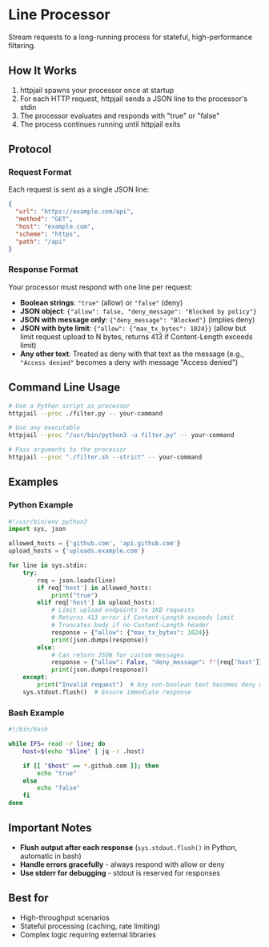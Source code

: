 # Line Processor

Stream requests to a long-running process for stateful, high-performance filtering.

## How It Works

1. httpjail spawns your processor once at startup
2. For each HTTP request, httpjail sends a JSON line to the processor's stdin
3. The processor evaluates and responds with "true" or "false"
4. The process continues running until httpjail exits

## Protocol

### Request Format

Each request is sent as a single JSON line:

```json
{
  "url": "https://example.com/api",
  "method": "GET",
  "host": "example.com",
  "scheme": "https",
  "path": "/api"
}
```

### Response Format

Your processor must respond with one line per request:

- **Boolean strings**: `"true"` (allow) or `"false"` (deny)
- **JSON object**: `{"allow": false, "deny_message": "Blocked by policy"}`
- **JSON with message only**: `{"deny_message": "Blocked"}` (implies deny)
- **JSON with byte limit**: `{"allow": {"max_tx_bytes": 1024}}` (allow but limit request upload to N bytes, returns 413 if Content-Length exceeds limit)
- **Any other text**: Treated as deny with that text as the message (e.g., `"Access denied"` becomes a deny with message "Access denied")

## Command Line Usage

```bash
# Use a Python script as processor
httpjail --proc ./filter.py -- your-command

# Use any executable
httpjail --proc "/usr/bin/python3 -u filter.py" -- your-command

# Pass arguments to the processor
httpjail --proc "./filter.sh --strict" -- your-command
```

## Examples

### Python Example

```python
#!/usr/bin/env python3
import sys, json

allowed_hosts = {'github.com', 'api.github.com'}
upload_hosts = {'uploads.example.com'}

for line in sys.stdin:
    try:
        req = json.loads(line)
        if req['host'] in allowed_hosts:
            print("true")
        elif req['host'] in upload_hosts:
            # Limit upload endpoints to 1KB requests
            # Returns 413 error if Content-Length exceeds limit
            # Truncates body if no Content-Length header
            response = {"allow": {"max_tx_bytes": 1024}}
            print(json.dumps(response))
        else:
            # Can return JSON for custom messages
            response = {"allow": False, "deny_message": f"{req['host']} not allowed"}
            print(json.dumps(response))
    except:
        print("Invalid request")  # Any non-boolean text becomes deny message
    sys.stdout.flush()  # Ensure immediate response
```

### Bash Example

```bash
#!/bin/bash

while IFS= read -r line; do
    host=$(echo "$line" | jq -r .host)

    if [[ "$host" == *.github.com ]]; then
        echo "true"
    else
        echo "false"
    fi
done
```

## Important Notes

- **Flush output after each response** (`sys.stdout.flush()` in Python, automatic in bash)
- **Handle errors gracefully** - always respond with allow or deny
- **Use stderr for debugging** - stdout is reserved for responses

## Best for

- High-throughput scenarios
- Stateful processing (caching, rate limiting)
- Complex logic requiring external libraries
